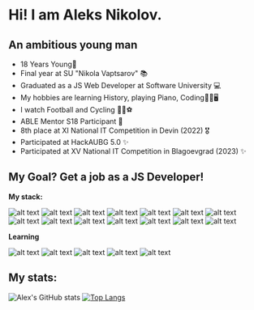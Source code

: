 # Hi! I am Aleks Nikolov.

## An ambitious young man

* 18 Years Young👦 
* Final year at SU "Nikola Vaptsarov" 📚
* Graduated as a JS Web Developer at Software University 💻
* My hobbies are learning History, playing Piano, Coding🗿🎹🖥
* I watch Football and Cycling 🚴‍♀️⚽
* ABLE Mentor S18 Participant 🐔
* 8th place at XI National IT Competition in Devin (2022) 🎖
* Participated at HackAUBG 5.0 ✨
* Participated at XV National IT Competition in Blagoevgrad (2023) ✨

## My Goal? Get a job as a JS Developer!

**My stack:**

![alt text](https://img.icons8.com/color/60/000000/javascript--v1.png)
![alt text](https://img.icons8.com/nolan/60/express-js.png)
![alt text](https://img.icons8.com/fluency/60/000000/node-js.png)
![alt text](https://img.icons8.com/color/60/000000/mongodb.png)
![alt text](https://img.icons8.com/color/60/000000/html-5--v1.png)
![alt text](https://img.icons8.com/color/60/000000/css3.png)
![alt text](https://img.icons8.com/color/60/000000/firebase.png)
![alt text](https://img.icons8.com/color/60/000000/typescript.png)
![alt text](https://img.icons8.com/color/60/000000/angularjs.png)
![alt text](https://img.icons8.com/officel/60/000000/react.png)
![alt text](https://img.icons8.com/color/60/000000/visual-studio-code-2019.png)
![alt text](https://img.icons8.com/color/60/000000/mysql-logo.png)
![alt text](https://img.icons8.com/color/60/000000/tailwindcss.png)
![alt text](https://img.icons8.com/color/60/null/git.png)

**Learning**

![alt text](https://img.icons8.com/color/60/000000/tailwindcss.png)
![alt text](https://img.icons8.com/officel/60/000000/react.png)
![alt text](https://img.icons8.com/color/60/000000/angularjs.png)
![alt text](https://img.icons8.com/color/60/000000/javascript--v1.png)
![alt text](https://img.icons8.com/color/60/null/git.png)

## My stats:

![Alex's GitHub stats](https://github-readme-stats.vercel.app/api?username=AlexNikolov2&show_icons=true&count_private=true)
[![Top Langs](https://github-readme-stats.vercel.app/api/top-langs/?username=AlexNikolov2)](https://github.com/anuraghazra/github-readme-stats)
